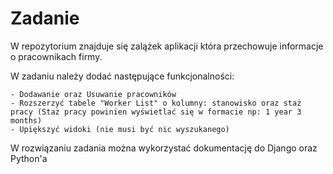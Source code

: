 Zadanie
==============
W repozytorium znajduje się zalążek aplikacji która przechowuje informacje o pracownikach firmy.

W zadaniu należy dodać następujące funkcjonalności:

    - Dodawanie oraz Usuwanie pracowników
    - Rozszerzyć tabele "Worker List" o kolumny: stanowisko oraz staż pracy (Staż pracy powinien wyświetlać się w formacie np: 1 year 3 months)
    - Upiększyć widoki (nie musi być nic wyszukanego)

W rozwiązaniu zadania można wykorzystać dokumentację do Django oraz Python'a